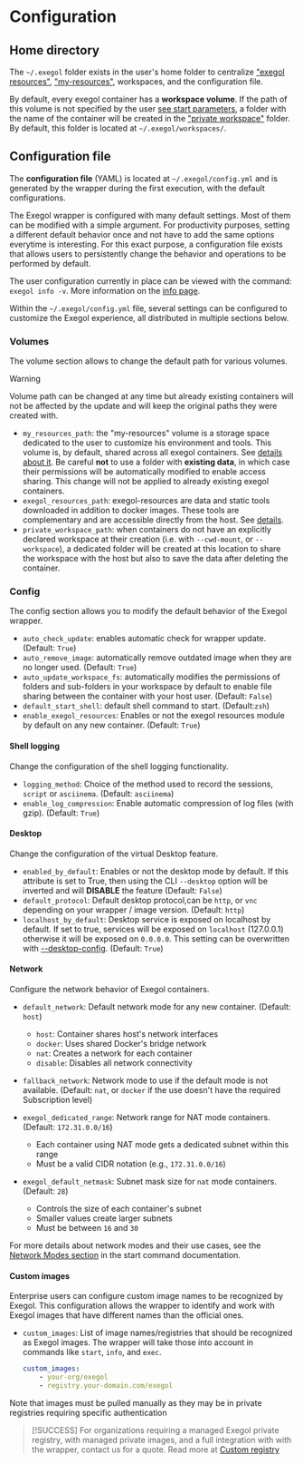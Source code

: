# Configuration

## Home directory

The `~/.exegol` folder exists in the user's home folder to centralize
["exegol resources"](/resources/list),
["my-resources"](/images/my-resources), workspaces, and the
configuration file.

By default, every exegol container has a **workspace volume**. If the
path of this volume is not specified by the user
[see start parameters](/wrapper/cli/start), a folder with the
name of the container will be created in the
["private workspace"](/wrapper/features#exegol-configuration) folder. By default,
this folder is located at `~/.exegol/workspaces/`.

## Configuration file

The **configuration file** (YAML) is located at `~/.exegol/config.yml`
and is generated by the wrapper during the first execution, with the
default configurations.

The Exegol wrapper is configured with many default settings. Most of
them can be modified with a simple argument. For productivity purposes,
setting a different default behavior once and not have to add the same
options everytime is interesting. For this exact purpose, a
configuration file exists that allows users to persistently change the
behavior and operations to be performed by default.

The user configuration currently in place can be viewed with the
command: `exegol info -v`. More information on the
[info page](/wrapper/cli/info).

Within the `~/.exegol/config.yml` file, several settings can be
configured to customize the Exegol experience, all distributed in
multiple sections below.

### Volumes

The volume section allows to change the default path for various volumes.

> [!WARNING]
> Volume path can be changed at any time but already existing
> containers will not be affected by the update and will keep the
> original paths they were created with.

- `my_resources_path`: the "my-resources" volume is a storage space
  dedicated to the user to customize his environment and tools. This volume is, by default, shared across all exegol containers. See [details about it](/wrapper/features#exegol-configuration). Be careful **not** to use a folder with **existing data**, in which case their permissions will be automatically modified to enable access sharing. This change will not be applied to already existing exegol containers.
- `exegol_resources_path`: exegol-resources are data and static tools downloaded in addition to docker images. These tools are complementary and are accessible directly from the host. See [details](/resources/list).
- `private_workspace_path`: when containers do not have an explicitly declared workspace at their creation (i.e. with `--cwd-mount`, or `--workspace`), a dedicated folder will be created at this location to share the workspace with the host but also to save the data after deleting the container.

### Config

The config section allows you to modify the default behavior of the Exegol wrapper.
- `auto_check_update`: enables automatic check for wrapper update. (Default: `True`)
- `auto_remove_image`: automatically remove outdated image when they are no longer used. (Default: `True`)
- `auto_update_workspace_fs`: automatically modifies the permissions of folders and sub-folders in your workspace by default to enable file sharing between the container with your host user. (Default: `False`)
- `default_start_shell`: default shell command to start. (Default:`zsh`)
- `enable_exegol_resources`: Enables or not the exegol resources module by default on any new container. (Default: `True`)

#### Shell logging
Change the configuration of the shell logging functionality.
- `logging_method`: Choice of the method used to record the sessions, `script` or `asciinema`. (Default: `asciinema`)
- `enable_log_compression`: Enable automatic compression of log files (with gzip). (Default: `True`)

#### Desktop

Change the configuration of the virtual Desktop feature.
- `enabled_by_default`: Enables or not the desktop mode by default. If
this attribute is set to True, then using the CLI `--desktop` option
will be inverted and will **DISABLE** the feature (Default: `False`)
- `default_protocol`: Default desktop protocol,can be `http`, or `vnc`
depending on your wrapper / image version. (Default: `http`)
- `localhost_by_default`: Desktop service is exposed on localhost by
default. If set to true, services will be exposed on `localhost`
(127.0.0.1) otherwise it will be exposed on `0.0.0.0`. This setting
can be overwritten with [--desktop-config](/wrapper/cli/start).
(Default: `True`)

#### Network <Badge type="new"/>

Configure the network behavior of Exegol containers.

- `default_network`: Default network mode for any new container. (Default: `host`)
  - `host`: Container shares host's network interfaces
  - `docker`: Uses shared Docker's bridge network
  - `nat`: <Badge type="pro"/><Badge type="enterprise"/> Creates a network for each container
  - `disable`: Disables all network connectivity

- `fallback_network`: Network mode to use if the default mode is not available. (Default: `nat`, or `docker` if the use doesn't have the required Subscription level)

- `exegol_dedicated_range`: Network range for NAT mode containers. (Default: `172.31.0.0/16`)
  - Each container using NAT mode gets a dedicated subnet within this range
  - Must be a valid CIDR notation (e.g., `172.31.0.0/16`)

- `exegol_default_netmask`: Subnet mask size for `nat` mode containers. (Default: `28`)
  - Controls the size of each container's subnet
  - Smaller values create larger subnets
  - Must be between `16` and `30`

For more details about network modes and their use cases, see the [Network Modes section](/wrapper/cli/start#network-modes) in the start command documentation.


#### Custom images <Badge type="new"/><Badge type="enterprise"/>

Enterprise users can configure custom image names to be recognized by Exegol. This configuration allows the wrapper to identify and work with Exegol images that have different names than the official ones.

- `custom_images`: List of image names/registries that should be recognized as Exegol images. The wrapper will take those into account in commands like `start`, `info`, and `exec`.
  ```yaml
  custom_images:
      - your-org/exegol
      - registry.your-domain.com/exegol
  ```

Note that images must be pulled manually as they may be in private registries requiring specific authentication

> [!SUCCESS]
> For organizations requiring a managed Exegol private registry, with managed private images, and a full integration with with the wrapper, contact us for a quote. Read more at [Custom registry](features#custom-registry)

